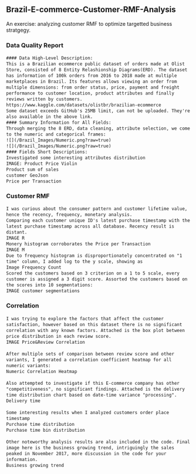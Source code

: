 ## Brazil-E-commerce-Customer-RMF-Analysis
An exercise: analyzing customer RMF to optimize targetted business stratgegy.


### Data Quality Report
    #### Data High-Level Description:
    This is a Brazilian ecommerce public dataset of orders made at Olist Store, consisted of 8 Entity Relashionship Diagrams(ERD). The dataset has information of 100k orders from 2016 to 2018 made at multiple marketplaces in Brazil. Its features allows viewing an order from multiple dimensions: from order status, price, payment and freight performance to customer location, product attributes and finally reviews written by customers.
    https://www.kaggle.com/datasets/olistbr/brazilian-ecommerce
    Some dataset exceeds GitHub's 25MB limit, can not be uploaded. They're also available in the above link. 
    #### Summary Information for All Fields:
    Through merging the 8 ERD, data cleaning, attribute selection, we come to the numeric and categorical frames:
    ![](/Brazil_Images/Numeric.png?raw=true)
    ![](/Brazil_Images/Numeric.png?raw=true)
    #### Fields Short Descriptions:
    Investigated some interesting attributes distribution
    IMAGE: Product Price Violin
    Product sum of sales
    customer GeoJson
    Price per Transaction
    
    
   

### Customer RMF
    I was curious about the consumer pattern and customer lifetime value, hence the recency, frequency, monetary analysis.
    Comparing each customer unique ID's latest purchase timestamp with the latest purchase timestamp across all database. Recency result is distant.
    IMAGE R
    Monery histogram corroborates the Price per Transaction
    IMAGE M
    Due to frequency histogram is disproportionately concentrated on "1 time" column, I added log to the y scale, showing as 
    Image Frequency Count
    Scored the customers based on 3 criterion on a 1 to 5 scale, every customer is assigned a 3 digit score. Assorted the customers based on the scores into 10 segmentations:
    IMAGE customer segmentations


### Correlation
    I was trying to explore the factors that affect the customer satisfaction, however based on this dataset there is no significant correlation with any known factors. Attached is the box plot between price distribution in each review score. 
    IMAGE Price&Review Correlation
    
    After multiple sets of comparison between review score and other variants, I generated a correlation coefficient heatmap for all numeric variants:
    Numeric Correlation Heatmap
    
    Also attempted to investigate if this E-commerce company has other "competitiveness", no significant findings. Attached is the delivery time distribution chart based on date-time variance "processing".
    Delivery time
    
    Some interesting results when I analyzed customers order place timestamp
    Purchase time distribution
    Purchase time bin distribution
    
    Other noteworthy analysis results are also included in the code. Final image here is the business growing trend, intriguingly the sales peaked in November 2017, more discussion in the code for your information.
    Business growing trend
